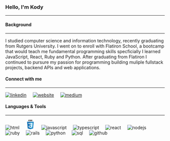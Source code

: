 ### Hello, I'm Kody
***

#### Background
***
I studied computer science and information technology, recently graduating from Rutgers University. I went on to enroll with Flatiron School, a bootcamp that would teach me fundamental programming skills specficially I learned JavaScript, React, Ruby and Python. After graduating from Flatiron I continued to pursure my passion for programming building muliple fullstack projects, backend APIs and web applications.

#### Connect with me
***

<a href="https://www.linkedin.com/in/kody-samaroo/"><img src='https://user-images.githubusercontent.com/73686621/125107547-f1c3bb80-e0ae-11eb-8ae8-d33303df0c91.png' alt='linkedin' width='30px' height='30px'/></a> &nbsp; &nbsp; <a href="https://samaroo-kody.netlify.app/"><img src='https://img.icons8.com/ios/452/domain.png' alt='website' width='30px' height='30px' color="black"/></a> &nbsp; &nbsp; <a href='https://kodysamaroo.medium.com/'><img src='https://cdn4.iconfinder.com/data/icons/social-media-circle-7/512/Medium_circle-512.png' alt='medium' width='30px' height='30px'/></a>

#### Languages & Tools
***

<img src='https://image.flaticon.com/icons/png/512/919/919827.png' alt='html' width='30px' height='30px'/> &nbsp; &nbsp; <img src='https://raw.githubusercontent.com/github/explore/6c6508f34230f0ac0d49e847a326429eefbfc030/topics/css/css.png' alt='css' width='30px' height='30px'/> &nbsp; &nbsp; <img src='https://cdn.iconscout.com/icon/free/png-512/javascript-2752148-2284965.png' alt='javascript' width='30px' height='30px'/> &nbsp; &nbsp; <img src='https://upload.wikimedia.org/wikipedia/commons/thumb/4/4c/Typescript_logo_2020.svg/600px-Typescript_logo_2020.svg.png' alt='typescript' width='30px' height='30px'/> &nbsp; &nbsp; <img src='https://upload.wikimedia.org/wikipedia/commons/thumb/a/a7/React-icon.svg/640px-React-icon.svg.png' alt='react' width='35px' height='30px'/> &nbsp; &nbsp; <img src='https://icons-for-free.com/iconfiles/png/512/js+library+long+shadow+nodejs+web+icon-1320184850167478047.png' alt='nodejs' width='30px' height='30px'/> &nbsp; &nbsp; <img src='https://cdn.iconscout.com/icon/free/png-256/ruby-226055.png' alt='ruby' width='30px' height='30px'/> &nbsp; &nbsp; <img src='https://cdn3.iconfinder.com/data/icons/popular-services-brands-vol-2/512/ruby-on-rails-512.png' alt='rails' width='30px' height='30px'/> &nbsp; &nbsp; <img src='https://cdn.iconscout.com/icon/free/png-256/python-3521655-2945099.png' alt='python' width='30px' height='30px'/> &nbsp; &nbsp; <img src='https://static-00.iconduck.com/assets.00/sql-database-generic-icon-380x512-ez505zus.png' alt='sql' width='30px' height='30px'/> &nbsp; &nbsp; <img src='https://image.flaticon.com/icons/png/512/25/25231.png' alt='github' width='30px' hieght='30px'/>
